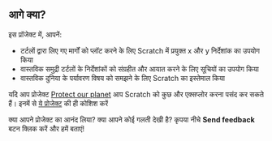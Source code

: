 ## आगे क्या?

इस प्रॉजेक्ट में, आपनें:

+ टर्टलों द्वारा लिए गए मार्गों को प्लॉट करने के लिए Scratch में प्रयुक्त x और y निर्देशांक का उपयोग किया
+ वास्तविक समुद्री टर्टलों के निर्देशांकों को संग्रहीत और आयात करने के लिए सूचियों का उपयोग किया
+ वास्तविक दुनिया के पर्यावरण विषय को समझने के लिए Scratch का इस्तेमाल किया

यदि आप प्रोजेक्ट [Protect our planet](https://projects.raspberrypi.org/en/pathways/protect-our-planet) आप Scratch को कुछ और एक्सप्लोर करना पसंद कर सकते हैं। इनमें से [ये प्रोजेक्ट](https://projects.raspberrypi.org/en/projects?software%5B%5D=scratch) की ही कोशिश करें

क्या आपने प्रोजेक्ट का आनंद लिया? क्या आपने कोई गलती देखी है? कृपया नीचे **Send feedback** बटन क्लिक करें और हमें बताएं!
